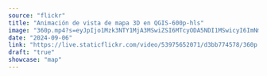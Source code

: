 ```yaml
---
source: "flickr"
title: "Animación de vista de mapa 3D en QGIS-600p-hls"
image: "360p.mp4?s=eyJpIjo1Mzk3NTY1MjA3MSwiZSI6MTcyODA5NDI1MSwicyI6ImNmMzIzY2VjMGVjZThjYzBjNTM4MWI1MDEzYTFmN2U1NzIxZjUxNmMiLCJ2IjoxfQ.mp4"
date: "2024-09-06"
link: "https://live.staticflickr.com/video/53975652071/d3bb774578/360p.mp4?s=eyJpIjo1Mzk3NTY1MjA3MSwiZSI6MTcyODA5NDI1MSwicyI6ImNmMzIzY2VjMGVjZThjYzBjNTM4MWI1MDEzYTFmN2U1NzIxZjUxNmMiLCJ2IjoxfQ"
draft: "true"
showcase: "map"
---
```

